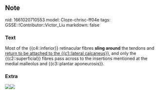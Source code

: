 ## Note
nid: 1661020710553
model: Cloze-chrisc-ff04e
tags: GSSE::!Contributor::Victor_Liu
markdown: false

### Text
Most of the {{c4::inferior}} retinacular fibres <b>sling around</b>
the tendons and <u>return to be attached to the {{c1::lateral
calcaneus}}</u>, and only the {{c2::superficial}} fibres pass
across to the insertions mentioned at the medial malleolus and
{{c3::plantar aponeurosis}}.

### Extra
<img src=
"paste-e0cd0b61cc4f255a9f3a1a3e2b693cc7926f6d37.jpg"><img src= 
"paste-90c89318bd5939f9cc47928c0eb812033f47c95a.jpg">
